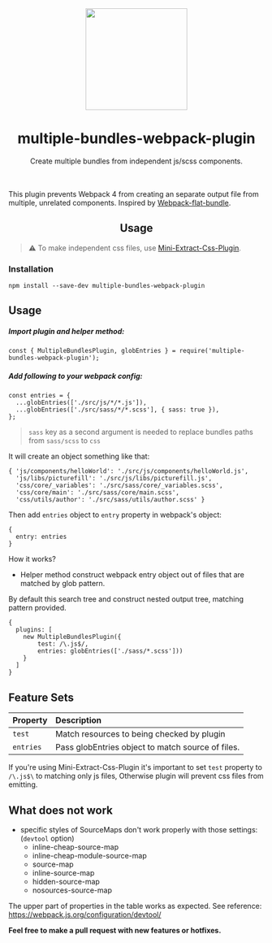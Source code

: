 
<div align="center">
  <a href="https://github.com/webpack/webpack">
    <img width="200" height="200"
      src="https://webpack.js.org/assets/icon-square-big.svg">
  </a>
  <h1>multiple-bundles-webpack-plugin</h1>
  <p>Create multiple bundles from independent js/scss components.</p>
</div>

  <br><br>
This plugin prevents Webpack 4 from creating an separate output file from multiple, unrelated components.
Inspired by [Webpack-flat-bundle](https://github.com/xolir/webpack-flat-bundle/tree/master/plugin).

  <h2 align="center">Usage</h2>

> :warning: To make independent css files, use [Mini-Extract-Css-Plugin](https://github.com/webpack-contrib/mini-css-extract-plugin).


### Installation

```
npm install --save-dev multiple-bundles-webpack-plugin
```

## Usage

##### Import plugin and helper method:
```
const { MultipleBundlesPlugin, globEntries } = require('multiple-bundles-webpack-plugin');

```

##### Add following to your webpack config:
```
const entries = {
  ...globEntries(['./src/js/*/*.js']),
  ...globEntries(['./src/sass/*/*.scss'], { sass: true }),
};
```

> `sass` key as a second argument is needed to replace bundles paths from `sass/scss` to `css`

It will create an object something like that:
```
{ 'js/components/helloWorld': './src/js/components/helloWorld.js',
  'js/libs/picturefill': './src/js/libs/picturefill.js',
  'css/core/_variables': './src/sass/core/_variables.scss',
  'css/core/main': './src/sass/core/main.scss',
  'css/utils/author': './src/sass/utils/author.scss' }
```

Then add `entries` object to `entry` property in webpack's object:
```
{
  entry: entries
}
```

How it works?

* Helper method construct webpack entry object out of files that are matched by glob pattern.

By default this search tree and construct nested output tree, matching pattern provided.

```
{
  plugins: [
    new MultipleBundlesPlugin({
        test: /\.js$/,
        entries: globEntries(['./sass/*.scss']))
    }
  ]
}
```

## Feature Sets

| Property | Description |
|:---|:---|
| `test`   | Match resources to being checked by plugin |
| `entries`      | Pass globEntries object to match source of files. |

If you're using Mini-Extract-Css-Plugin it's important to set `test` property to `/\.js$\` to matching only js files,
Otherwise plugin will prevent css files from emitting.

## What does not work

 - specific styles of SourceMaps don't work properly with those settings: (`devtool` option)
	 - inline-cheap-source-map
	 - inline-cheap-module-source-map
	 - source-map
	 - inline-source-map
	 - hidden-source-map
	 - nosources-source-map

The upper part of properties in the table works as expected. See reference: https://webpack.js.org/configuration/devtool/

**Feel free to make a pull request with new features or hotfixes.**